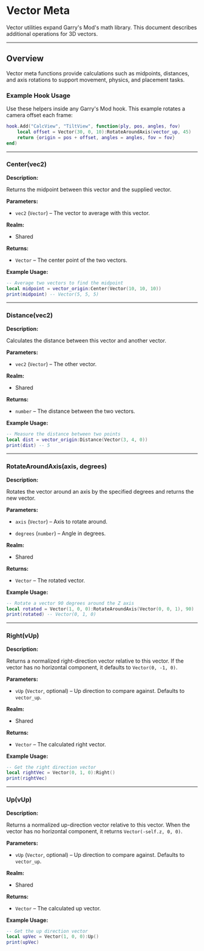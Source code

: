 # Vector Meta

Vector utilities expand Garry's Mod's math library. This document describes additional operations for 3D vectors.

---

## Overview

Vector meta functions provide calculations such as midpoints, distances, and axis rotations to support movement, physics, and placement tasks.

### Example Hook Usage

Use these helpers inside any Garry's Mod hook. This example rotates a camera
offset each frame:

```lua
hook.Add("CalcView", "TiltView", function(ply, pos, angles, fov)
    local offset = Vector(30, 0, 10):RotateAroundAxis(vector_up, 45)
    return {origin = pos + offset, angles = angles, fov = fov}
end)
```

---

### Center(vec2)

**Description:**

Returns the midpoint between this vector and the supplied vector.

**Parameters:**

* `vec2` (`Vector`) – The vector to average with this vector.


**Realm:**

* Shared


**Returns:**

* `Vector` – The center point of the two vectors.


**Example Usage:**

```lua
-- Average two vectors to find the midpoint
local midpoint = vector_origin:Center(Vector(10, 10, 10))
print(midpoint) -- Vector(5, 5, 5)
```

---

### Distance(vec2)

**Description:**

Calculates the distance between this vector and another vector.

**Parameters:**

* `vec2` (`Vector`) – The other vector.


**Realm:**

* Shared


**Returns:**

* `number` – The distance between the two vectors.


**Example Usage:**

```lua
-- Measure the distance between two points
local dist = vector_origin:Distance(Vector(3, 4, 0))
print(dist) -- 5
```

---

### RotateAroundAxis(axis, degrees)

**Description:**

Rotates the vector around an axis by the specified degrees and returns the new vector.

**Parameters:**

* `axis` (`Vector`) – Axis to rotate around.


* `degrees` (`number`) – Angle in degrees.


**Realm:**

* Shared


**Returns:**

* `Vector` – The rotated vector.


**Example Usage:**

```lua
-- Rotate a vector 90 degrees around the Z axis
local rotated = Vector(1, 0, 0):RotateAroundAxis(Vector(0, 0, 1), 90)
print(rotated) -- Vector(0, 1, 0)
```

---

### Right(vUp)

**Description:**

Returns a normalized right-direction vector relative to this vector. If the
vector has no horizontal component, it defaults to `Vector(0, -1, 0)`.

**Parameters:**

* `vUp` (`Vector`, optional) – Up direction to compare against. Defaults to `vector_up`.


**Realm:**

* Shared


**Returns:**

* `Vector` – The calculated right vector.


**Example Usage:**

```lua
-- Get the right direction vector
local rightVec = Vector(0, 1, 0):Right()
print(rightVec)
```

---

### Up(vUp)

**Description:**

Returns a normalized up-direction vector relative to this vector. When the
vector has no horizontal component, it returns `Vector(-self.z, 0, 0)`.

**Parameters:**

* `vUp` (`Vector`, optional) – Up direction to compare against. Defaults to `vector_up`.


**Realm:**

* Shared


**Returns:**

* `Vector` – The calculated up vector.


**Example Usage:**

```lua
-- Get the up direction vector
local upVec = Vector(1, 0, 0):Up()
print(upVec)
```
